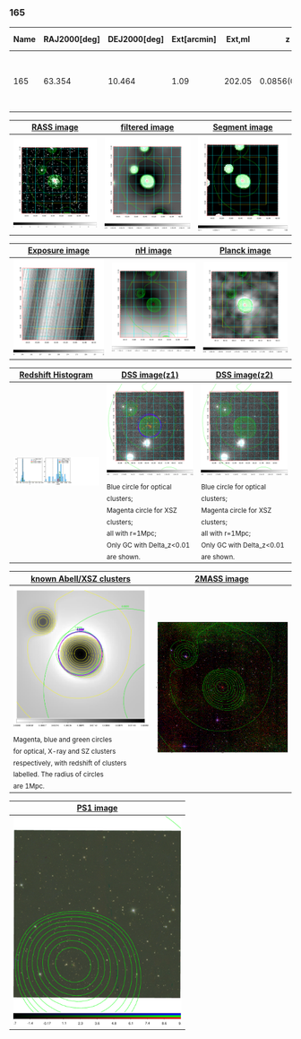 <div STYLE="page-break-after: always;"></div>

### 165

|Name|RAJ2000[deg]|DEJ2000[deg] |Ext[arcmin]| Ext,ml | z | z_src| C|GC(XSZ,Delta_z<0.01)| GC(OPT,Delta_z<0.01)|GC| R_sig[arcmin] | R500[arcmin] | R500[Mpc]| CRsig[c/s] | CR500[c/s] |L500[1E44 erg/s]|F500[1E-12 erg/s/cm^2]| M500[1E14 Msun]|Tx[keV]|Cnt_sig|Beta|Rc[arcmin]|Comment|Alias|
|---|---|---|---|---|---|------|---|--------|---------|----------|---|---|---|---|---|---|---|---|---|---|---|---|---|---|
|165| 63.354| 10.464| 1.09| 202.05| 0.0856(0.006)| z1, z_xsz| B| MCXC, PSZ2, Tar, XB| A, N, W| A, MCXC, N, PSZ2, Tar, W, XB| 11.238| 14.035| 1.352| 1.437(0.077)| 1.499(0.080)| 4.751(0.067)| 26.078(0.368)| 7.62(0.05)| 7.70(0.03)| 391.5| 0.755(-0.063+0.082)| 2.338(-0.391+0.447)| -| k041|

|[RASS image](../image/165/165_img.pdf)|[filtered image](../image/165/165_fil.pdf)|[Segment image](../image/165/165_seg.pdf)|
|-------------------|--------------------|-------------------|
| <img src="../image/165/165_img.png" width="300">  | <img src="../image/165/165_fil.png" width="300">   | <img src="../image/165/165_seg.png" width="300">  |

|[Exposure image](../image/165/165_mex.pdf)| [nH image](../image/165/165_nh.pdf)| [Planck image](../image/165/165_p.pdf)|
|-------------------|--------------------|-------------------|
|<img src="../image/165/165_mex.png" width="300">   | <img src="../image/165/165_nh.png" width="300">    | <img src="../image/165/165_p.png" width="300"> |

|[Redshift Histogram](../image/165/165_zg.pdf) | [DSS image(z1)](../image/165/165_dss_z1.pdf)      |  [DSS image(z2)](../image/165/165_dss_z2.pdf)    |
|-------------------|--------------------|-------------------|
|<img src="../image/165/165_zg.png" width="300"> |<img src="../image/165/165_dss_z1.png" width="300"> <sub><br>Blue circle for optical clusters; <br>Magenta circle for XSZ clusters; <br>all with r=1Mpc; <br>Only GC with Delta_z<0.01 are shown. </sub>| <img src="../image/165/165_dss_z2.png" width="300"><sub><br>Blue circle for optical clusters; <br>Magenta circle for XSZ clusters; <br>all with r=1Mpc; <br>Only GC with Delta_z<0.01 are shown. </sub> |

|[known Abell/XSZ clusters](../image/165/165_gc.pdf) | [2MASS image](../image/165/165_2mass.pdf)      |
|-------------------|-------------------|
|<img src=../image/165/165_gc.png width="300"> <br><sub>Magenta, blue and green circles <br>for optical, X-ray and SZ clusters <br>respectively, with redshift of clusters <br>labelled. The radius of circles <br>are 1Mpc.</sub>|<img src="../image/165/165_2mass.png" width="300">  |

|[PS1 image](../image/165/165_ps1.pdf)            |
|-------------------|
| <img src="../image/165/165_ps1.pdf" width="300">  |

